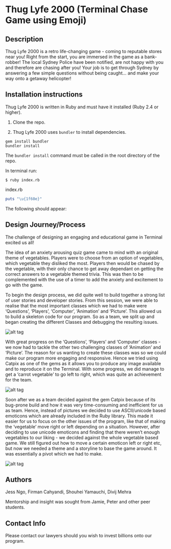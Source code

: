 # Thug Lyfe 2000 (Terminal Chase Game using Emoji)

## Description

Thug Lyfe 2000 is a retro life-changing game - coming to reputable stores near you!  Right from the start, you are immersed in the game as a bank-robber! The local Sydney Police have been notified, are not happy with you and therefore are chasing after you! Your job is to get through Sydney by answering a few simple questions without being caught... and make your way onto a getaway helicopter!

## Installation instructions

Thug Lyfe 2000 is written in Ruby and must have it installed (Ruby 2.4 or higher).

1. Clone the repo.

2. Thug Lyfe 2000 uses ```bundler``` to install dependencies.
```
gem install bundler
bundler install
```
The ```bundler install``` command must be called in the root directory of the repo.

In terminal run:

```$ ruby index.rb```

index.rb

```ruby
puts "\u{1f60e}"
```
The following should appear:

## Design Journey/Process

The challenge of designing an engaging and educational game in Terminal excited us all!

The idea of an anxiety arousing quiz game came to mind with an original theme of vegetables. Players were to choose from an option of vegetables, which vegetable they disliked the most. Players then would be chased by the vegetable, with their only chance to get away dependant on getting the correct answers to a vegetable themed trivia. This was then to be complemented with the use of a timer to add the anxiety and excitement to go with the game.

To begin the design process, we did quite well to build together a strong list of user stories and developer stories. From this session, we were able to realise that the most important classes which we had to make were ‘Questions’, ‘Players’, ‘Computer’, ‘Animation’ and ‘Picture’. This allowed us to build a skeleton code for our program. So as a team, we split up and began creating the different Classes and debugging the resulting issues.

![alt tag](https://github.com/Firmanc/CFA-Thug-Lyfe/blob/master/images/classes.png)

With great progress on the ‘Questions’, ‘Players’ and ‘Computer’ classes - we now had to tackle the other two challenging classes of ‘Animation’ and ‘Picture’. The reason for us wanting to create these classes was so we could make our program more engaging and responsive. Hence we tried using Catpix as one of the gems as it allows you to produce any image available and to reproduce it on the Terminal. With some progress, we did manage to get a ‘carrot vegetable’ to go left to right, which was quite an achievement for the team.

![alt tag](https://github.com/Firmanc/CFA-Thug-Lyfe/blob/master/images/carrot.png)

Soon after we as a team decided against the gem Catpix because of its bug-prone build and how it was very time-consuming and inefficient for us as team. Hence, instead of pictures we decided to use ASCII/unicode based emoticons which are already included in the Ruby library. This made it easier for us to focus on the other issues of the program, like that of making the ‘vegetable’ move right or left depending on a situation. However, after deciding to use unicode emoticons and finding that there weren’t enough vegetables to our liking - we decided against the whole vegetable based game. We still figured out how to move a certain emoticon left or right etc, but now we needed a theme and a storyline to base the game around. It was essentially a pivot which we had to make.

![alt tag](https://github.com/Firmanc/CFA-Thug-Lyfe/blob/master/images/thuglife.png)

## Authors
Jess Ngo, Firman Cahyandi, Shouhei Yamauchi, Divij Mehra

Mentorship and insight was sought from Jamie, Peter and other peer students.

## Contact Info

Please contact our lawyers should you wish to invest billions onto our program.

